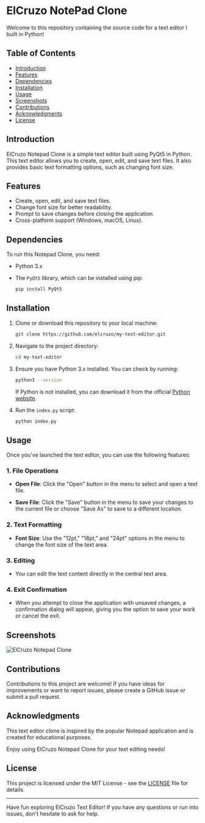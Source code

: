 # ElCruzo NotePad Clone

Welcome to this repository containing the source code for a text editor I built in Python!

## Table of Contents

- [Introduction](#introduction)
- [Features](#features)
- [Dependencies](#dependencies)
- [Installation](#installation)
- [Usage](#usage)
- [Screenshots](#screenshots)
- [Contributions](#contributions)
- [Acknowledgments](#acknowledgments)
- [License](#license)

## Introduction

ElCruzo Notepad Clone is a simple text editor built using PyQt5 in Python. This text editor allows you to create, open, edit, and save text files. It also provides basic text formatting options, such as changing font size.

## Features

- Create, open, edit, and save text files.
- Change font size for better readability.
- Prompt to save changes before closing the application.
- Cross-platform support (Windows, macOS, Linux).

## Dependencies

To run this Notepad Clone, you need:

- Python 3.x
- The `PyQt5` library, which can be installed using pip:
  
  ```bash
  pip install PyQt5
  ```

## Installation

1. Clone or download this repository to your local machine:

   ```bash
   git clone https://github.com/elcruzo/my-text-editor.git
   ```
   
2. Navigate to the project directory:

   ```bash
   cd my-text-editor
   ```
   
3. Ensure you have Python 3.x installed. You can check by running:

   ```bash
   python3 --version
   ```

   If Python is not installed, you can download it from the official [Python website](https://www.python.org/downloads/).

4. Run the `index.py` script:
   
   ```bash
   python index.py
   ```

## Usage

Once you've launched the text editor, you can use the following features:

### 1. File Operations

- **Open File**: Click the "Open" button in the menu to select and open a text file.

- **Save File**: Click the "Save" button in the menu to save your changes to the current file or choose "Save As" to save to a different location.

### 2. Text Formatting

- **Font Size**: Use the "12pt," "18pt," and "24pt" options in the menu to change the font size of the text area.

### 3. Editing

- You can edit the text content directly in the central text area.

### 4. Exit Confirmation

- When you attempt to close the application with unsaved changes, a confirmation dialog will appear, giving you the option to save your work or cancel the exit.

## Screenshots

![ElCruzo Notepad Clone](screenshot.png)
   
## Contributions

Contributions to this project are welcome! If you have ideas for improvements or want to report issues, please create a GitHub issue or submit a pull request.

## Acknowledgments

This text editor clone is inspired by the popular Notepad application and is created for educational purposes.

Enjoy using ElCruzo Notepad Clone for your text editing needs!

## License

This project is licensed under the MIT License - see the [LICENSE](LICENSE) file for details.

---

Have fun exploring ElCruzo Text Editor! If you have any questions or run into issues, don't hesitate to ask for help.

